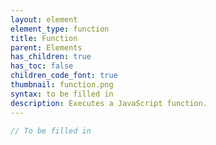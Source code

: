 ```yaml
---
layout: element
element_type: function
title: Function
parent: Elements
has_children: true
has_toc: false
children_code_font: true
thumbnail: function.png
syntax: to be filled in
description: Executes a JavaScript function.
---
```


```javascript
// To be filled in
```



